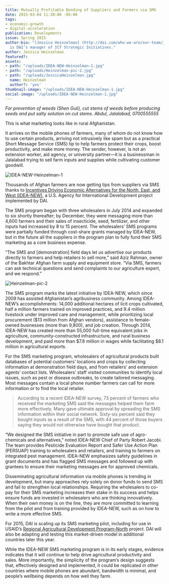 ```yaml
---
title: Mutually Profitable Bonding of Suppliers and Farmers via SMS
date: 2015-03-04 11:30:00 -05:00
tags:
- economic-growth
- digital-acceleration
publication: Developments
issue: Spring 2015
author-bio: "[Jessica Heinzelman] (http://dai.com/who-we-are/our-team/jessica-heinzelman)
  is DAI’s manager of ICT Strategic Initiatives."
author: Jessica Heinzelman
featured?: 
assets:
- path: "/uploads/IDEA-NEW-Heinzelman-1.jpg"
- path: "/uploads/Heinzelman-pic-2.jpg"
- path: "/uploads/JessicaHeinzelman.jpg"
  name: Heinzelman
  author?: 'yes'
thumbnail-image: "/uploads/IDEA-NEW-Heinzelman-1.jpg"
social-image: "/uploads/IDEA-NEW-Heinzelman-1.jpg"
---
```


*For prevention of weeds (Shen Guli), cut stems of weeds before producing seeds and put salty solution on cut stems. Abdul, Jalalabad, 0700555555*

This is what marketing looks like in rural Afghanistan.



It arrives on the mobile phones of farmers, many of whom do not know how to use certain products, arriving not intrusively like spam but as a practical Short Message Service (SMS) tip to help farmers protect their crops, boost productivity, and make more money. The sender, however, is not an extension worker, aid agency, or university partner—it is a businessman in Jalalabad trying to sell farm inputs and supplies while cultivating customer goodwill.

![IDEA-NEW-Heinzelman-1](/uploads/IDEA-NEW-Heinzelman-1.jpg "Drawing out lessons learned from earlier IDEA-NEW SMS marketing efforts") 

Thousands of Afghan farmers are now getting tips from suppliers via SMS thanks to [Incentives Driving Economic Alternatives for the North, East, and West (IDEA-NEW)](http://dai.com/our-work/projects/afghanistan%E2%80%94incentives-driving-economic-alternatives-north-east-and-west-idea-new), a U.S. Agency for International Development project implemented by DAI.

The SMS program began with three wholesalers in July 2014 and expanded to six shortly thereafter; by December, they were messaging more than 4,600 farmers and their sales of insecticide, seed, fertilizer, and other inputs had increased by 8 to 15 percent. The wholesalers’ SMS programs were partially funded through cost-share grants managed by IDEA-NEW, but in the future all the suppliers in the program plan to fully fund their SMS marketing as a core business expense.

“The SMS and [demonstration] field days let us advertise our products directly to farmers and help retailers to sell more,” said Aziz Rahman, owner of the Bakhtar Afghan farm supply and equipment store. “Via SMS, farmers can ask technical questions and send complaints to our agriculture expert, and we respond.”

![Heinzelman-pic-2](/uploads/Heinzelman-pic-2.jpg "SMS brainstorming sticky notes") 

The SMS program marks the latest initiative by IDEA-NEW, which since 2009 has assisted Afghanistan’s agribusiness community. Among IDEA-NEW’s accomplishments: 14,000 additional hectares of licit crops cultivated, half a million farmers trained on improved practices, and 9.4 million livestock under improved care and management, while prioritizing local procurement ($13 million from Afghan vendors), assistance to female-owned businesses (more than 9,800), and job creation. Through 2014, IDEA-NEW has created more than 55,000 full-time equivalent jobs in agriculture, community-constructed infrastructure, and rural business development, and paid more than $7.8 million in wages while facilitating $8.1 million in agricultural exports.

For the SMS marketing program, wholesalers of agricultural products built databases of potential customers’ locations and crops by collecting information at demonstration field days, and from retailers’ and extension agents’ contact lists. Wholesalers’ staff visited communities to identify local issues, such as pest or disease outbreaks, to create tailored messaging. Most messages contain a local phone number farmers can call for more information or to find the local retailer.

> According to a recent IDEA-NEW survey, 73 percent of farmers who received the marketing SMS said the messages helped them farm more effectively. Many gave ultimate approval by spreading the SMS information within their social network. Sixty-six percent said they bought inputs as a result of the SMS, with 44 percent of those buyers saying they would not otherwise have bought that product. 

“We designed the SMS initiative in part to promote safe use of agro-chemicals and alternatives,” noted IDEA-NEW Chief of Party Robert Jacobi. The team provides Pesticide Evaluation Report and Safer Use Action Plan (PERSUAP) training to wholesalers and retailers, and training to farmers on integrated pest management. IDEA-NEW emphasizes safety guidelines in grant documents and has flagged SMS messages and followed up with grantees to ensure their marketing messages are for approved chemicals.

Disseminating agricultural information via mobile phones is trending in development, but many approaches rely solely on donor funds to send SMS and fail to strengthen local relationships. Requiring the wholesalers to co-pay for their SMS marketing increases their stake in its success and helps ensure funds are invested in wholesalers who are thinking innovatively. When their own money is on the line, they are more committed to learning from the pilot and from training provided by IDEA-NEW, such as on how to write a more effective SMS.

For 2015, DAI is scaling up its SMS marketing pilot, including for use in USAID’s [Regional Agricultural Development Program–North](http://dai.com/our-work/projects/afghanistan-regional-agricultural-development-program-radp%E2%80%93north) project. DAI will also be adapting and testing this market-driven model in additional countries later this year.

While the IDEA-NEW SMS marketing program is in its early stages, evidence indicates that it will continue to help drive agricultural productivity and sales. More importantly, the simplicity of the program’s design suggests that, effectively designed and implemented, it could be replicated in other countries where mobile phones are abundant, bandwidth is minimal, and people’s wellbeing depends on how well they farm.
